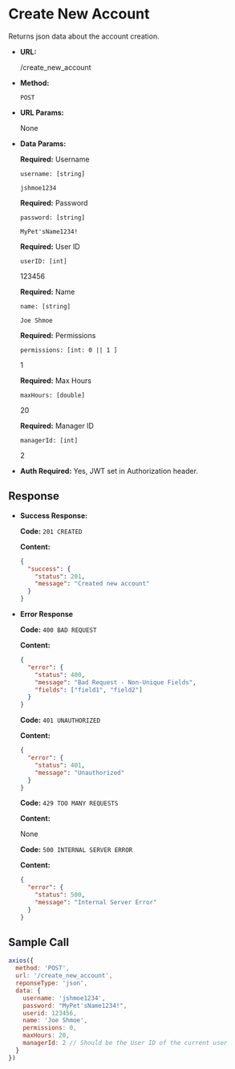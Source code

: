 # Create New Account

Returns json data about the account creation.

- **URL:**

  /create_new_account

- **Method:**

  `POST`

- **URL Params:**

  None

- **Data Params:**

  __Required:__ Username

  `username: [string]`

  `jshmoe1234`

  __Required:__ Password

  `password: [string]`

  `MyPet'sName1234!`

  __Required:__ User ID

  `userID: [int]`

  123456

  __Required:__ Name

  `name: [string]`

  `Joe Shmoe`

  __Required:__ Permissions

  `permissions: [int: 0 || 1 ]`

  1

  __Required:__ Max Hours

  `maxHours: [double]`

  20

  __Required:__ Manager ID

  `managerId: [int]`

  2

- **Auth Required:** Yes, JWT set in Authorization header.

## Response

- **Success Response:**

  **Code:** `201 CREATED`

  **Content:**

  ```json
  {
    "success": {
      "status": 201,
      "message": "Created new account"
    }
  }
  ```

- **Error Response**

  **Code:** `400 BAD REQUEST`

  **Content:** 

  ```json
  {
    "error": {
      "status": 400,
      "message": "Bad Request - Non-Unique Fields",
      "fields": ["field1", "field2"]
    }
  }
  ```

  **Code:** `401 UNAUTHORIZED`

  **Content:**

  ```json
  {
    "error": {
      "status": 401,
      "message": "Unauthorized"
    }
  }
  ```

  **Code:** `429 TOO MANY REQUESTS`

  **Content:**

  None

  **Code:** `500 INTERNAL SERVER ERROR`

  **Content:** 

  ```json
  {
    "error": {
      "status": 500,
      "message": "Internal Server Error"
    }
  }
  ```

## Sample Call

```javascript
axios({
  method: 'POST',
  url: '/create_new_account',
  reponseType: 'json',
  data: {
    username: 'jshmoe1234',
    password: "MyPet'sName1234!",
    userid: 123456,
    name: 'Joe Shmoe',
    permissions: 0,
    maxHours: 20,
    managerId: 2 // Should be the User ID of the current user
  }
})
```